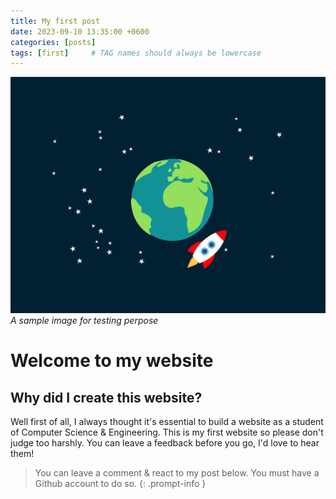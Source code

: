 ```yaml
---
title: My first post
date: 2023-09-10 13:35:00 +0600
categories: [posts]
tags: [first]     # TAG names should always be lowercase
---
```


![img-description](/assets/img/sample/rocket.png)
_A sample image for testing perpose_

# Welcome to my website

## Why did I create this website?
Well first of all, I always thought it's essential to build a website as a student of Computer Science & Engineering. This is my first website so please don't judge too harshly. You can leave a feedback before you go, I'd love to hear them!

> You can leave a comment & react to my post below. You must have a Github account to do so.
{: .prompt-info }